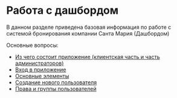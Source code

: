 # Работа с дашбордом

В данном разделе приведена базовая информация по работе с системой бронирования компании Санта Мария (Дашбордом)

Основные вопросы:

* [Из чего состоит приложение (клиентская часть и часть администраторов)](application-components.md)
* [Вход в приложение](login-app.md)
* [Основные элементы](basic-control-elements.md)
* [Создание нового пользователя](new-user-create.md)
* [Права и группы пользователей](user-rights-and-groups.md)
